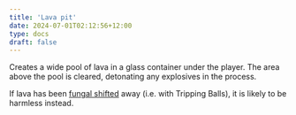 ```yaml
---
title: 'Lava pit'
date: 2024-07-01T02:12:56+12:00
type: docs
draft: false
---
```


Creates a wide pool of lava in a glass container under the player. The area above the pool is cleared, detonating any explosives in the process.

If lava has been [fungal shifted](https://noita.wiki.gg/wiki/Fungal_Reality_Shift) away (i.e. with Tripping Balls), it is likely to be harmless instead.
